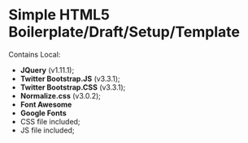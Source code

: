 Simple HTML5 Boilerplate/Draft/Setup/Template
==

Contains Local:
- **JQuery** (v1.11.1);
- **Twitter Bootstrap.JS** (v3.3.1);
- **Twitter Bootstrap.CSS** (v3.3.1);
- **Normalize.css** (v3.0.2);
- **Font Awesome**
- **Google Fonts**
- CSS file included;
- JS file included;


